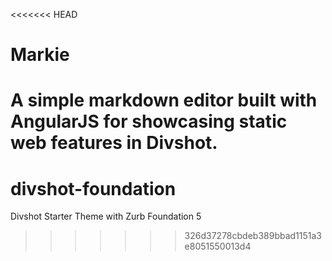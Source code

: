 <<<<<<< HEAD
# Markie

A simple markdown editor built with AngularJS for showcasing static web features in Divshot.
=======
# divshot-foundation
Divshot Starter Theme with Zurb Foundation 5
>>>>>>> 326d37278cbdeb389bbad1151a3e8051550013d4
